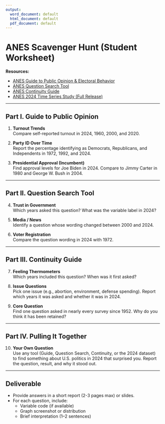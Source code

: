 ```yaml
---
output:
  word_document: default
  html_document: default
  pdf_document: default
---
```

# ANES Scavenger Hunt (Student Worksheet)

**Resources:**  
- [ANES Guide to Public Opinion & Electoral Behavior](https://lyris-mb.lmsslsecure.com/t/6494234/124030823/114608/3/)  
- [ANES Question Search Tool](https://lyris-mb.lmsslsecure.com/t/6494234/124030823/87742/4/)  
- [ANES Continuity Guide](https://lyris-mb.lmsslsecure.com/t/6494234/124030823/87741/5/)  
- [ANES 2024 Time Series Study (Full Release)](https://electionstudies.org/data-center/2024-time-series-study/)

---

## Part I. Guide to Public Opinion

1. **Turnout Trends**  
   Compare self-reported turnout in 2024, 1960, 2000, and 2020.  

2. **Party ID Over Time**  
   Report the percentage identifying as Democrats, Republicans, and Independents in 1972, 1992, and 2024.  

3. **Presidential Approval (Incumbent)**  
   Find approval levels for Joe Biden in 2024. Compare to Jimmy Carter in 1980 and George W. Bush in 2004.  

---

## Part II. Question Search Tool

4. **Trust in Government**  
   Which years asked this question? What was the variable label in 2024?  

5. **Media / News**  
   Identify a question whose wording changed between 2000 and 2024.  

6. **Voter Registration**  
   Compare the question wording in 2024 with 1972.  

---

## Part III. Continuity Guide

7. **Feeling Thermometers**  
   Which years included this question? When was it first asked?  

8. **Issue Questions**  
   Pick one issue (e.g., abortion, environment, defense spending). Report which years it was asked and whether it was in 2024.  

9. **Core Question**  
   Find one question asked in nearly every survey since 1952. Why do you think it has been retained?  

---

## Part IV. Pulling It Together

10. **Your Own Question**  
    Use any tool (Guide, Question Search, Continuity, or the 2024 dataset) to find something about U.S. politics in 2024 that surprised you. Report the question, result, and why it stood out.  

---

## Deliverable

- Provide answers in a short report (2-3 pages max) or slides.  
- For each question, include:  
  - Variable code (if available)  
  - Graph screenshot or distribution  
  - Brief interpretation (1–2 sentences)  

